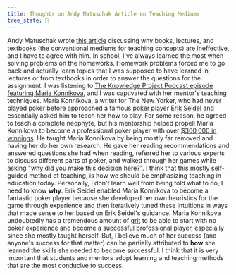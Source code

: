 ```yaml
---
title: Thoughts on Andy Matuschak Article on Teaching Mediums
tree_state: 🌱
---
```


Andy Matuschak wrote [this article](https://andymatuschak.org/books/) discussing why books, lectures, and textbooks (the conventional mediums for teaching concepts) are ineffective, and I have to agree with him. In school, I've always learned the most when solving problems on the homeworks. Homework problems forced me to go back and actually learn topics that I was supposed to have learned in lectures or from textbooks in order to answer the questions for the assignment. I was listening to [The Knowledge Project Podcast episode featuring Maria Konnikova](https://fs.blog/knowledge-project/maria-konnikova/), and I was captivated with her mentor's teaching techniques. Maria Konnikova, a writer for The New Yorker, who had never played poker before approached a famous poker player [Erik Seidel](https://en.wikipedia.org/wiki/Erik_Seidel) and essentially asked him to teach her how to play. For some reason, he agreed to teach a complete neophyte, but his mentorship helped propell Maria Konnikova to become a professional poker player with over [$300,000 in winnings](http://www.mariakonnikova.com/about/). He taught Maria Konnikova by being mostly far removed and having her do her own research. He gave her reading recommendations and answered questions she had when reading, referred her to various experts to discuss different parts of poker, and walked through her games while asking "why did you make this decision here?". I think that this mostly self-guided method of teaching, is how we should be emphasizing teaching in education today. Personally, I don't learn well from being told what to do, I need to know **why**. Erik Seidel enabled Maria Konnikova to become a fantastic poker player because she developed her own heuristics for the game through experience and then iteratively tuned these intuitions in ways that made sense to her based on Erik Seidel's guidance. Maria Konnikova undoubtedly has a tremendous amount of [grit](https://en.wikipedia.org/wiki/Grit_(personality_trait)) to be able to start with no poker experience and become a successful professional player, especially since she mostly taught herself. But, I believe much of her success (and anyone's success for that matter) can be partially attributed to **how** she learned the skills she needed to become successful. I think that it is very important that students and mentors adopt learning and teaching methods that are the most conducive to success.